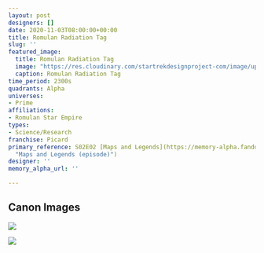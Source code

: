 ```yaml
---
layout: post
designers: []
date: 2020-11-03T08:00:00+00:00
title: Romulan Radiation Tag
slug: ''
featured_image:
  title: Romulan Radiation Tag
  image: "https://res.cloudinary.com/startrekdesignproject-com/image/upload/v1605141082/RomulanRadiationTag.png"
  caption: Romulan Radiation Tag
time_period: 2300s
quadrants: Alpha
universes:
- Prime
affiliations:
- Romulan Star Empire
types:
- Science/Research
franchise: Picard
primary_reference: S02E02 [Maps and Legends](https://memory-alpha.fandom.com/wiki/Maps_and_Legends_(episode)
  "Maps and Legends (episode)")
designer: ''
memory_alpha_url: ''

---
```

## Canon Images

![](https://res.cloudinary.com/startrekdesignproject-com/image/upload/v1605141082/RomulanRadiationTag-PCDMapsLegends1.jpg)

![](https://res.cloudinary.com/startrekdesignproject-com/image/upload/v1605141082/RomulanRadiationTag-PCDMapsLegends2.jpg)